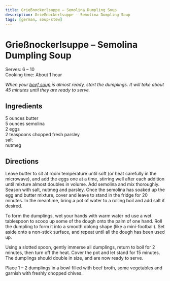 ```yaml
---
title: Grießnockerlsuppe – Semolina Dumpling Soup
description: Grießnockerlsuppe – Semolina Dumpling Soup
tags: [german, soup-stew]
---
```


# Grießnockerlsuppe – Semolina Dumpling Soup
Serves: 6 – 10  
Cooking time: About 1 hour

*When your [beef soup](./rindsuppe.md) is almost ready, start the dumplings. It will take about 45 minutes until they are ready to serve.*

## Ingredients
5 ounces butter  
5 ounces semolina  
2 eggs  
2 teaspoons chopped fresh parsley  
salt  
nutmeg

## Directions
Leave butter to sit at room temperature until soft (or heat carefully in the microwave), and add the eggs one at a time, stirring well after each addition until mixture almost doubles in volume. Add semolina and mix thoroughly. Season with salt, nutmeg and parsley.
Once the semolina has soaked up the egg and butter mixture, cover and leave to stand in the fridge for 20 minutes. In the meantime, bring a pot of water to a rolling boil and add salt if desired.

To form the dumplings, wet your hands with warm water nd use a wet tablespoon to scoop up some of the dough onto the palm of one hand. Roll the dumpling to form it into a smooth oblong shape (like a mini-football). Set aside onto a non-stick surface, and repeat until all the dough has been used up.

Using a slotted spoon, gently immerse all dumplings, return to boil for 2 minutes, then turn off the heat. Cover the pot and let stand for 15 minutes. The dumplings should double in size, and are now ready to serve.

Place 1 – 2 dumplings in a bowl filled with beef broth, some vegetables and garnish with freshly chopped chives.